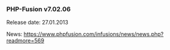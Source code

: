 ### PHP-Fusion v7.02.06
Release date: 27.01.2013

News: https://www.phpfusion.com/infusions/news/news.php?readmore=569
